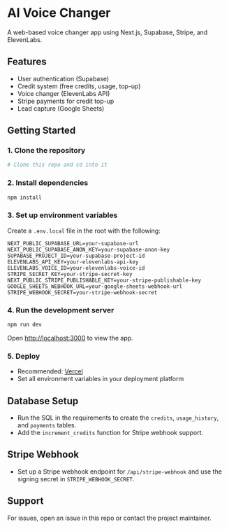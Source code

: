 # AI Voice Changer

A web-based voice changer app using Next.js, Supabase, Stripe, and ElevenLabs.

## Features
- User authentication (Supabase)
- Credit system (free credits, usage, top-up)
- Voice changer (ElevenLabs API)
- Stripe payments for credit top-up
- Lead capture (Google Sheets)

## Getting Started

### 1. Clone the repository
```bash
# Clone this repo and cd into it
```

### 2. Install dependencies
```bash
npm install
```

### 3. Set up environment variables
Create a `.env.local` file in the root with the following:
```
NEXT_PUBLIC_SUPABASE_URL=your-supabase-url
NEXT_PUBLIC_SUPABASE_ANON_KEY=your-supabase-anon-key
SUPABASE_PROJECT_ID=your-supabase-project-id
ELEVENLABS_API_KEY=your-elevenlabs-api-key
ELEVENLABS_VOICE_ID=your-elevenlabs-voice-id
STRIPE_SECRET_KEY=your-stripe-secret-key
NEXT_PUBLIC_STRIPE_PUBLISHABLE_KEY=your-stripe-publishable-key
GOOGLE_SHEETS_WEBHOOK_URL=your-google-sheets-webhook-url
STRIPE_WEBHOOK_SECRET=your-stripe-webhook-secret
```

### 4. Run the development server
```bash
npm run dev
```

Open [http://localhost:3000](http://localhost:3000) to view the app.

### 5. Deploy
- Recommended: [Vercel](https://vercel.com/)
- Set all environment variables in your deployment platform

## Database Setup
- Run the SQL in the requirements to create the `credits`, `usage_history`, and `payments` tables.
- Add the `increment_credits` function for Stripe webhook support.

## Stripe Webhook
- Set up a Stripe webhook endpoint for `/api/stripe-webhook` and use the signing secret in `STRIPE_WEBHOOK_SECRET`.

## Support
For issues, open an issue in this repo or contact the project maintainer.
